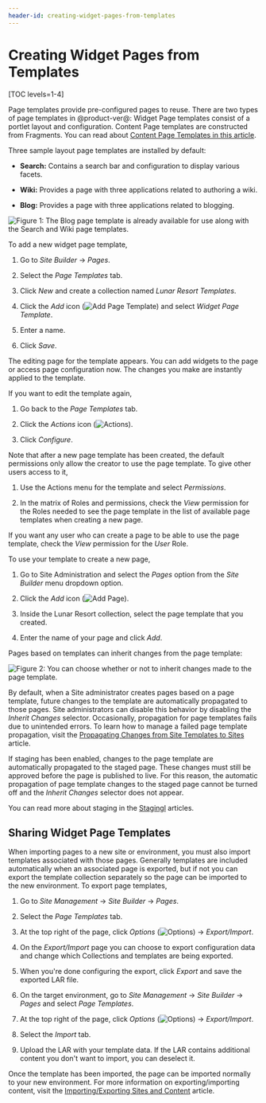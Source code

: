 ```yaml
---
header-id: creating-widget-pages-from-templates
---
```


# Creating Widget Pages from Templates

[TOC levels=1-4]

Page templates provide pre-configured pages to reuse. There are two types of
page templates in @product-ver@: Widget Page templates consist of a portlet
layout and configuration. Content Page templates are constructed from
Fragments. You can read about 
[Content Page Templates in this article](/docs/7-2/user/-/knowledge_base/u/building-content-pages-from-fragments).

Three sample layout page templates are installed by default:

- **Search:** Contains a search bar and configuration to display various facets.
 
- **Wiki:** Provides a page with three applications related to authoring a wiki.

- **Blog:** Provides a page with three applications related to blogging.

![Figure 1: The Blog page template is already available for use along with the Search and Wiki page templates.](../../../../../../images/default-page-templates.png)

To add a new widget page template,

1.  Go to *Site Builder* &rarr; *Pages*.

2.  Select the *Page Templates* tab.

3.  Click *New* and create a collection named *Lunar Resort Templates*.

4.  Click the *Add* icon (![Add Page Template](../../../../../../images/icon-add.png))
    and select *Widget Page Template*.

5.  Enter a name.

6.  Click *Save*.

The editing page for the template appears. You can add widgets to the page or
access page configuration now. The changes you make are instantly applied to
the template.

If you want to edit the template again, 

1.  Go back to the *Page Templates* tab.

2.  Click the *Actions* icon (![Actions](../../../../../../images/icon-actions.png)).

3.  Click *Configure*.

Note that after a new page template has been created, the default permissions
only allow the creator to use the page template. To give other users access to
it,

1.  Use the Actions menu for the template and select *Permissions*.

2.  In the matrix of Roles and permissions, check the *View* permission for the 
    Roles needed to see the page template in the list of available page
    templates when creating a new page.

If you want any user who can create a page to be able to use the page template, 
check the *View* permission for the *User* Role.

To use your template to create a new page,

1.  Go to Site Administration and select the *Pages* option from the 
    *Site Builder* menu dropdown option.
 
2.  Click the *Add* icon (![Add Page](../../../../../../images/icon-add.png)).

3.  Inside the Lunar Resort collection, select the page template that you 
    created.

4.  Enter the name of your page and click *Add*.

Pages based on templates can inherit changes from the page template:

![Figure 2: You can choose whether or not to inherit changes made to the page template.](../../../../../../images/automatic-application-page-template-changes.png)

By default, when a Site administrator creates pages based on a page
template, future changes to the template are automatically propagated to
those pages. Site administrators can disable this behavior by disabling the
*Inherit Changes* selector. Occasionally, propagation for page templates fails
due to unintended errors. To learn how to manage a failed page template
propagation, visit the
[Propagating Changes from Site Templates to Sites](/docs/7-2/user/-/knowledge_base/u/propagating-changes-from-site-templates-to-sites)
article.

If staging has been enabled, changes to the page template are automatically
propagated to the staged page. These changes must still be approved before
the page is published to live. For this reason, the automatic propagation of
page template changes to the staged page cannot be turned off and the *Inherit
Changes* selector does not appear.

You can read more about staging in the
[Stagingl](/docs/7-2/user/-/knowledge_base/u/staging) articles.

## Sharing Widget Page Templates

<!-- TODO: check this section. I could not find a way to import/export page
templates. -->

When importing pages to a new site or environment, you must also import
templates associated with those pages. Generally templates are included
automatically when an associated page is exported, but if not you can export the
template collection separately so the page can be imported to the new
environment. To export page templates, 

1.  Go to *Site Management* &rarr; *Site Builder* &rarr; *Pages*.

2.  Select the *Page Templates* tab.

3.  At the top right of the page, click *Options* 
    (![Options](../../../../../../images/icon-options.png)) &rarr; 
    *Export/Import*.

4.  On the *Export/Import* page you can choose to export configuration data and
    change which Collections and templates are being exported.

5.  When you're done configuring the export, click *Export* and save the 
    exported LAR file.

6.  On the target environment, go to *Site Management* &rarr; *Site Builder*
    &rarr; *Pages* and select *Page Templates*.

7.  At the top right of the page, click *Options* 
    (![Options](../../../../../../images/icon-options.png)) &rarr; 
    *Export/Import*.

8.  Select the *Import* tab.

9.  Upload the LAR with your template data. If the LAR contains additional
    content you don't want to import, you can deselect it.

Once the template has been imported, the page can be imported normally to your
new environment. For more information on exporting/importing content, visit the
[Importing/Exporting Sites and Content](/docs/7-2/user/-/knowledge_base/u/importing-exporting-pages-and-content)
article. 
